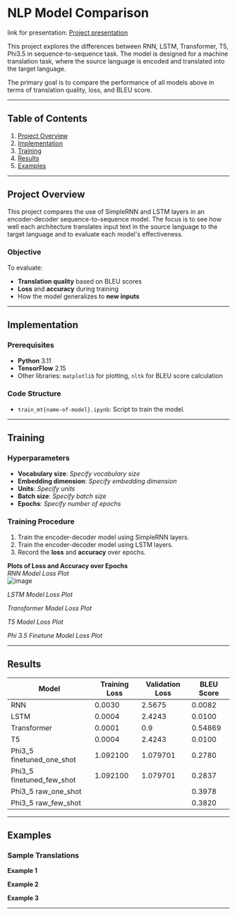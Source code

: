 

# NLP Model Comparison

link for presentation: [Project presentation](https://docs.google.com/presentation/d/1IIEFGb0Evj3qw8i2bQjIIVzO3g0653PC0b7Ex_bs6ug/edit?usp=sharing)

This project explores the differences between RNN, LSTM, Transformer, T5, Phi3.5 in sequence-to-sequence task. The model is designed for a machine translation task, where the source language is encoded and translated into the target language. 

The primary goal is to compare the performance of all models above in terms of translation quality, loss, and BLEU score.

---

## Table of Contents

1. [Project Overview](#project-overview)
2. [Implementation](#implementation)
3. [Training](#training)
4. [Results](#results)
5. [Examples](#examples)

---

## Project Overview

This project compares the use of SimpleRNN and LSTM layers in an encoder-decoder sequence-to-sequence model. The focus is to see how well each architecture translates input text in the source language to the target language and to evaluate each model's effectiveness.

### Objective
To evaluate:
- **Translation quality** based on BLEU scores
- **Loss** and **accuracy** during training
- How the model generalizes to **new inputs**

---

## Implementation

### Prerequisites
- **Python** 3.11
- **TensorFlow** 2.15
- Other libraries: `matplotlib` for plotting, `nltk` for BLEU score calculation

### Code Structure

- `train_mt{name-of-model}.ipynb`: Script to train the model.


---

## Training

### Hyperparameters
- **Vocabulary size**: _Specify vocabulary size_
- **Embedding dimension**: _Specify embedding dimension_
- **Units**: _Specify units_
- **Batch size**: _Specify batch size_
- **Epochs**: _Specify number of epochs_

### Training Procedure
1. Train the encoder-decoder model using SimpleRNN layers.
2. Train the encoder-decoder model using LSTM layers.
3. Record the **loss** and **accuracy** over epochs.

**Plots of Loss and Accuracy over Epochs**  
_RNN Model Loss Plot_  
![image](https://github.com/user-attachments/assets/0f42e206-1356-43df-ba31-d6c90c3dbc74)

_LSTM Model Loss Plot_  

_Transformer Model Loss Plot_  

_T5 Model Loss Plot_  

_Phi 3.5 Finetune Model Loss Plot_  

---

## Results

| Model      | Training Loss | Validation Loss | BLEU Score |
|------------|---------------|-----------------|------------|
| RNN        | 0.0030 | 2.5675  | 0.0082 |
| LSTM       | 0.0004        | 2.4243          | 0.0100 |
| Transformer| 0.0001        | 0.9      | 0.54869 |
| T5         | 0.0004 | 2.4243   | 0.0100 |
| Phi3_5 finetuned_one_shot | 1.092100  | 1.079701   | 0.2780 |
| Phi3_5 finetuned_few_shot | 1.092100  | 1.079701   | 0.2837 |
| Phi3_5 raw_one_shot       |         |           | 0.3978 |
| Phi3_5 raw_few_shot       |         |           | 0.3820 |

---

## Examples

### Sample Translations

**Example 1**  

**Example 2**  

**Example 3**  

---
